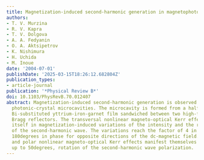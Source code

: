 ```yaml
---
title: Magnetization-induced second-harmonic generation in magnetophotonic crystals
authors:
- T. V. Murzina
- R. V. Kapra
- T. V. Dolgova
- A. A. Fedyanin
- O. A. Aktsipetrov
- K. Nishimura
- H. Uchida
- M. Inoue
date: '2004-07-01'
publishDate: '2025-03-15T18:26:12.682804Z'
publication_types:
- article-journal
publication: '*Physical Review B*'
doi: 10.1103/PhysRevB.70.012407
abstract: Magnetization-induced second-harmonic generation is observed in magnetic
  photonic-crystal microcavities. The microcavity is formed from a half-wavelength-thick
  Bi-substituted yttrium-iron-garnet film sandwiched between two high-finesse dielectric
  Bragg reflectors. The transversal nonlinear magneto-optical Kerr effect reveals
  itself in magnetization-induced variations of the intensity and the relative phase
  of the second-harmonic wave. The variations reach the factor of 4 in intensity and
  180degrees in phase for opposite directions of the dc-magnetic field. The longitudinal
  and polar nonlinear magneto-optical Kerr effects manifest themselves in the considerable,
  up to 50degrees, rotation of the second-harmonic wave polarization.
---
```

